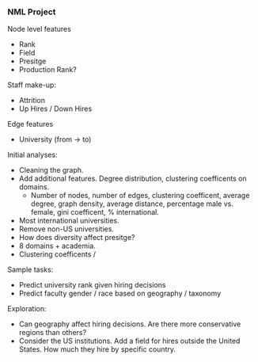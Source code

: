 ### NML Project

Node level features
* Rank
* Field
* Presitge
* Production Rank? 

Staff make-up:
* Attrition
* Up Hires / Down Hires

Edge features
* University (from -> to)



Initial analyses:
* Cleaning the graph. 
* Add additional features. Degree distribution, clustering coefficents on domains. 
    * Number of nodes, number of edges, clustering coefficent, average degree, graph density, average distance, percentage male vs. female, gini coefficent, % international.
* Most international universities.
* Remove non-US universities. 
* How does diversity affect presitge? 
* 8 domains + academia. 
* Clustering coefficents / 


Sample tasks:
* Predict university rank given hiring decisions
* Predict faculty gender / race based on geography / taxonomy

Exploration:
* Can geography affect hiring decisions. Are there more conservative regions than others?
* Consider the US institutions. Add a field for hires outside the United States. How much they hire by specific country. 
